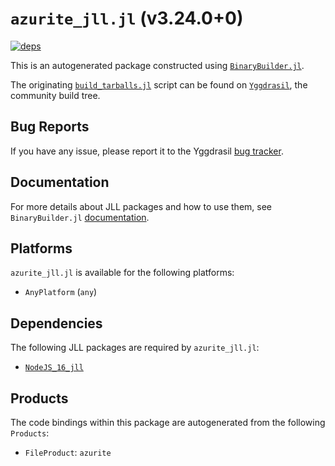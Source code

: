 # `azurite_jll.jl` (v3.24.0+0)

[![deps](https://juliahub.com/docs/azurite_jll/deps.svg)](https://juliahub.com/ui/Packages/azurite_jll/9vhsd?page=2)

This is an autogenerated package constructed using [`BinaryBuilder.jl`](https://github.com/JuliaPackaging/BinaryBuilder.jl).

The originating [`build_tarballs.jl`](https://github.com/JuliaPackaging/Yggdrasil/blob/ce890a174d8ae76214422d7360ce83feb0f817e0/A/azurite/build_tarballs.jl) script can be found on [`Yggdrasil`](https://github.com/JuliaPackaging/Yggdrasil/), the community build tree.

## Bug Reports

If you have any issue, please report it to the Yggdrasil [bug tracker](https://github.com/JuliaPackaging/Yggdrasil/issues).

## Documentation

For more details about JLL packages and how to use them, see `BinaryBuilder.jl` [documentation](https://docs.binarybuilder.org/stable/jll/).

## Platforms

`azurite_jll.jl` is available for the following platforms:

* `AnyPlatform` (`any`)

## Dependencies

The following JLL packages are required by `azurite_jll.jl`:

* [`NodeJS_16_jll`](https://github.com/JuliaBinaryWrappers/NodeJS_16_jll.jl)

## Products

The code bindings within this package are autogenerated from the following `Products`:

* `FileProduct`: `azurite`
